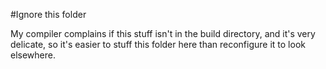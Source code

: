 #Ignore this folder

My compiler complains if this stuff isn't in the build directory, and it's very delicate, so it's easier to stuff this folder here than reconfigure it to look elsewhere.
